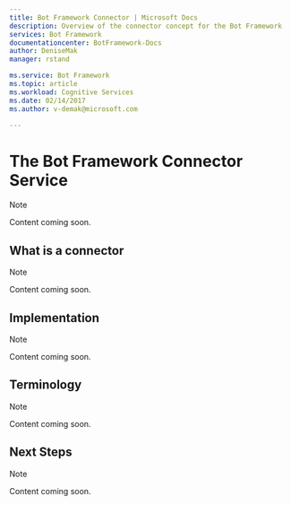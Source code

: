 ```yaml
---
title: Bot Framework Connector | Microsoft Docs
description: Overview of the connector concept for the Bot Framework
services: Bot Framework
documentationcenter: BotFramework-Docs
author: DeniseMak
manager: rstand

ms.service: Bot Framework
ms.topic: article
ms.workload: Cognitive Services
ms.date: 02/14/2017
ms.author: v-demak@microsoft.com

---
```

# The Bot Framework Connector Service
> [!NOTE]
> Content coming soon. 

## What is a connector
> [!NOTE]
> Content coming soon. 

## Implementation
> [!NOTE]
> Content coming soon. 

## Terminology
> [!NOTE]
> Content coming soon. 

## Next Steps
> [!NOTE]
> Content coming soon. 

